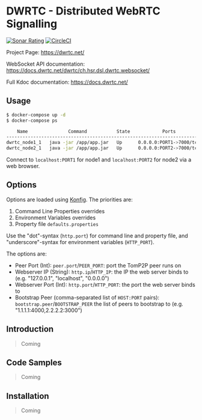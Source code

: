 # DWRTC - Distributed WebRTC Signalling

[![Sonar Rating](https://sonarcloud.io/api/project_badges/measure?project=dwrtc&metric=sqale_rating)](https://sonarcloud.io/dashboard?id=dwrtc)
[![CircleCI](https://circleci.com/gh/dwrtc/dwrtc.svg?style=svg)](https://circleci.com/gh/dwrtc/dwrtc)

Project Page: https://dwrtc.net/

WebSocket API documentation: https://docs.dwrtc.net/dwrtc/ch.hsr.dsl.dwrtc.websocket/

Full Kdoc documentation: https://docs.dwrtc.net/

## Usage

```sh
$ docker-compose up -d
$ docker-compose ps

    Name               Command           State            Ports
------------------------------------------------------------------------
dwrtc_node1_1   java -jar /app/app.jar   Up      0.0.0.0:PORT1->7000/tcp
dwrtc_node2_1   java -jar /app/app.jar   Up      0.0.0.0:PORT2->7000/tcp
```

Connect to `localhost:PORT1` for node1 and `localhost:PORT2` for node2 via a web browser.

## Options

Options are loaded using [Konfig](https://github.com/npryce/konfig). The priorities are:

1. Command Line Properties overrides
2. Environment Variables overrides
3. Property file `defaults.properties`

Use the "dot"-syntax (`http.port`) for command line and property file, and "underscore"-syntax for environment variables (`HTTP_PORT`).

The options are:

* Peer Port (Int): `peer.port`/`PEER_PORT`: port the TomP2P peer runs on
* Webserver IP (String): `http.ip`/`HTTP_IP`: the IP the web server binds to (e.g. "127.0.0.1", "localhost", "0.0.0.0")
* Webserver Port (Int): `http.port`/`HTTP_PORT`: the port the web server binds to
* Bootstrap Peer (comma-separated list of `HOST:PORT` pairs): `bootstrap.peer`/`BOOTSTRAP_PEER` the list of peers to bootstrap to (e.g. "1.1.1.1:4000,2.2.2.2:3000")

## Introduction

> Coming

## Code Samples

> Coming

## Installation

> Coming
